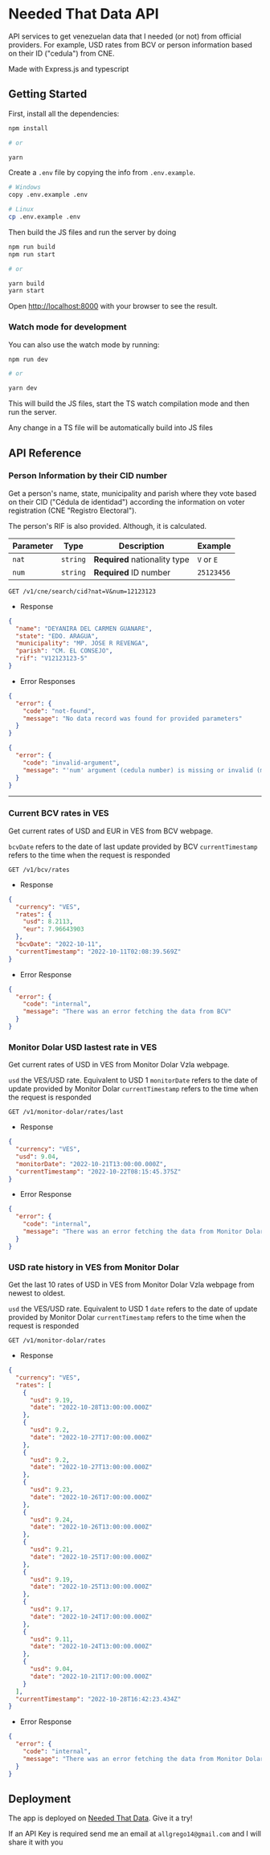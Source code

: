 
# Needed That Data API

API services to get venezuelan data that I needed (or not) from official providers. For example, USD rates from BCV or person information based on their ID ("cedula") from CNE.

Made with Express.js and typescript

## Getting Started

First, install all the dependencies:

```bash
npm install

# or

yarn
```

Create a `.env` file by copying the info from `.env.example`.

```bash
# Windows
copy .env.example .env

# Linux
cp .env.example .env
```

Then build the JS files and run the server by doing

```bash
npm run build
npm run start

# or

yarn build
yarn start
```

Open [http://localhost:8000](http://localhost:8000) with your browser to see the result.

### Watch mode for development
You can also use the watch mode by running:

```bash
npm run dev

# or

yarn dev
```

  

This will build the JS files, start the TS watch compilation mode and then run the server.

  

Any change in a TS file will be automatically build into JS files

 
 ## API Reference

<!-- api-start -->
### **Person Information by their CID number**

Get a person's name, state, municipality and parish where they vote based on their CID ("Cédula de identidad") according the information on voter registration (CNE "Registro Electoral").

The person's RIF is also provided. Although, it is calculated.

| Parameter | Type     | Description               | Example               |
| --------- | -------- | ------------------------- | ------------------------- |
| `nat`       | `string` | **Required** nationality type | `V` or `E`
| `num`       | `string` | **Required** ID number | `25123456`


```http
GET /v1/cne/search/cid?nat=V&num=12123123
```

- Response

```json
{
  "name": "DEYANIRA DEL CARMEN GUANARE",
  "state": "EDO. ARAGUA",
  "municipality": "MP. JOSE R REVENGA",
  "parish": "CM. EL CONSEJO",
  "rif": "V12123123-5"
}
```
- Error Responses

```json
{
  "error": {
    "code": "not-found",
    "message": "No data record was found for provided parameters"
  }
}
```

```json
{
  "error": {
    "code": "invalid-argument",
    "message": "'num' argument (cedula number) is missing or invalid (must be in numeric format '1234567')"
  }
}
```
---
### **Current BCV rates in VES**

Get current rates of USD and EUR in VES from BCV webpage.

`bcvDate` refers to the date of last update provided by BCV
`currentTimestamp` refers to the time when the request is responded

```http
GET /v1/bcv/rates
```

- Response

```json
{
  "currency": "VES",
  "rates": {
    "usd": 8.2113,
    "eur": 7.96643903
  },
  "bcvDate": "2022-10-11",
  "currentTimestamp": "2022-10-11T02:08:39.569Z"
}
```

- Error Response

```json
{
  "error": {
    "code": "internal",
    "message": "There was an error fetching the data from BCV"
  }
}
```

### **Monitor Dolar USD lastest rate in VES**

Get current rates of USD in VES from Monitor Dolar Vzla webpage.

`usd` the VES/USD rate. Equivalent to USD 1
`monitorDate` refers to the date of update provided by Monitor Dolar
`currentTimestamp` refers to the time when the request is responded

```http
GET /v1/monitor-dolar/rates/last
```

- Response

```json
{
  "currency": "VES",
  "usd": 9.04,
  "monitorDate": "2022-10-21T13:00:00.000Z",
  "currentTimestamp": "2022-10-22T08:15:45.375Z"
}
```

- Error Response

```json
{
  "error": {
    "code": "internal",
    "message": "There was an error fetching the data from Monitor Dolar"
  }
}
```

### **USD rate history in VES from Monitor Dolar**

Get the last 10 rates of USD in VES from Monitor Dolar Vzla webpage from newest to oldest.

`usd` the VES/USD rate. Equivalent to USD 1
`date` refers to the date of update provided by Monitor Dolar
`currentTimestamp` refers to the time when the request is responded

```http
GET /v1/monitor-dolar/rates
```

- Response

```json
{
  "currency": "VES",
  "rates": [
    {
      "usd": 9.19,
      "date": "2022-10-28T13:00:00.000Z"
    },
    {
      "usd": 9.2,
      "date": "2022-10-27T17:00:00.000Z"
    },
    {
      "usd": 9.2,
      "date": "2022-10-27T13:00:00.000Z"
    },
    {
      "usd": 9.23,
      "date": "2022-10-26T17:00:00.000Z"
    },
    {
      "usd": 9.24,
      "date": "2022-10-26T13:00:00.000Z"
    },
    {
      "usd": 9.21,
      "date": "2022-10-25T17:00:00.000Z"
    },
    {
      "usd": 9.19,
      "date": "2022-10-25T13:00:00.000Z"
    },
    {
      "usd": 9.17,
      "date": "2022-10-24T17:00:00.000Z"
    },
    {
      "usd": 9.11,
      "date": "2022-10-24T13:00:00.000Z"
    },
    {
      "usd": 9.04,
      "date": "2022-10-21T17:00:00.000Z"
    }
  ],
  "currentTimestamp": "2022-10-28T16:42:23.434Z"
}
```

- Error Response

```json
{
  "error": {
    "code": "internal",
    "message": "There was an error fetching the data from Monitor Dolar"
  }
}
```

<!-- api-end -->
  

## Deployment

The app is deployed on [Needed That Data](https://needed-that-data.herokuapp.com/). Give it a try!

If an API Key is required send me an email at `allgrego14@gmail.com` and I will share it with you
